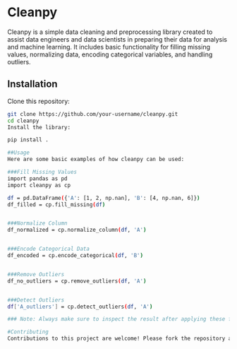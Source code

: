 # Cleanpy

Cleanpy is a simple data cleaning and preprocessing library created to assist data engineers and data scientists in preparing their data for analysis and machine learning. It includes basic functionality for filling missing values, normalizing data, encoding categorical variables, and handling outliers.

## Installation

Clone this repository:
```bash
git clone https://github.com/your-username/cleanpy.git
cd cleanpy
Install the library:

pip install .

##Usage
Here are some basic examples of how cleanpy can be used:

###Fill Missing Values
import pandas as pd
import cleanpy as cp

df = pd.DataFrame({'A': [1, 2, np.nan], 'B': [4, np.nan, 6]})
df_filled = cp.fill_missing(df)


###Normalize Column
df_normalized = cp.normalize_column(df, 'A')


###Encode Categorical Data
df_encoded = cp.encode_categorical(df, 'B')


###Remove Outliers
df_no_outliers = cp.remove_outliers(df, 'A')


###Detect Outliers
df['A_outliers'] = cp.detect_outliers(df, 'A')

### Note: Always make sure to inspect the result after applying these functions, as every dataset is unique and may require specialized handling.

#Contributing
Contributions to this project are welcome! Please fork the repository and submit a pull request with your changes or improvements.
